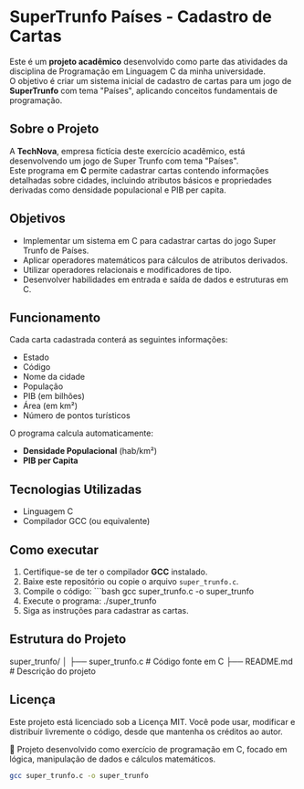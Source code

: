 # SuperTrunfo Países - Cadastro de Cartas

Este é um **projeto acadêmico** desenvolvido como parte das atividades da disciplina de Programação em Linguagem C da minha universidade.  
O objetivo é criar um sistema inicial de cadastro de cartas para um jogo de **SuperTrunfo** com tema "Países", aplicando conceitos fundamentais de programação.

## Sobre o Projeto

A **TechNova**, empresa fictícia deste exercício acadêmico, está desenvolvendo um jogo de Super Trunfo com tema "Países".  
Este programa em **C** permite cadastrar cartas contendo informações detalhadas sobre cidades, incluindo atributos básicos e propriedades derivadas como densidade populacional e PIB per capita.

## Objetivos

- Implementar um sistema em C para cadastrar cartas do jogo Super Trunfo de Países.
- Aplicar operadores matemáticos para cálculos de atributos derivados.
- Utilizar operadores relacionais e modificadores de tipo.
- Desenvolver habilidades em entrada e saída de dados e estruturas em C.

## Funcionamento

Cada carta cadastrada conterá as seguintes informações:

- Estado
- Código
- Nome da cidade
- População
- PIB (em bilhões)
- Área (em km²)
- Número de pontos turísticos

O programa calcula automaticamente:

- **Densidade Populacional** (hab/km²)
- **PIB per Capita**

## Tecnologias Utilizadas

- Linguagem C
- Compilador GCC (ou equivalente)

## Como executar

1. Certifique-se de ter o compilador **GCC** instalado.
2. Baixe este repositório ou copie o arquivo `super_trunfo.c`.
3. Compile o código: ```bash
   gcc super_trunfo.c -o super_trunfo
4. Execute o programa: ./super_trunfo
5. Siga as instruções para cadastrar as cartas.


## Estrutura do Projeto
super_trunfo/
│
├── super_trunfo.c      # Código fonte em C
├── README.md           # Descrição do projeto

## Licença

Este projeto está licenciado sob a Licença MIT.
Você pode usar, modificar e distribuir livremente o código, desde que mantenha os créditos ao autor.

📌 Projeto desenvolvido como exercício de programação em C, focado em lógica, manipulação de dados e cálculos matemáticos.
   ```bash
   gcc super_trunfo.c -o super_trunfo
